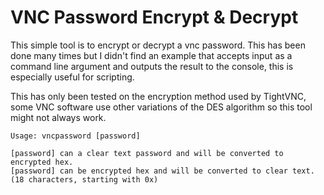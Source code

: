 # VNC Password Encrypt & Decrypt
This simple tool is to encrypt or decrypt a vnc password. This has been done many times but I didn't find an example that accepts input as a command line argument and outputs the result to the console, this is especially useful for scripting.

This has only been tested on the encryption method used by TightVNC, some VNC software use other variations of the DES algorithm so this tool might not always work.

    Usage: vncpassword [password]

    [password] can a clear text password and will be converted to encrypted hex.
    [password] can be encrypted hex and will be converted to clear text. (18 characters, starting with 0x)

